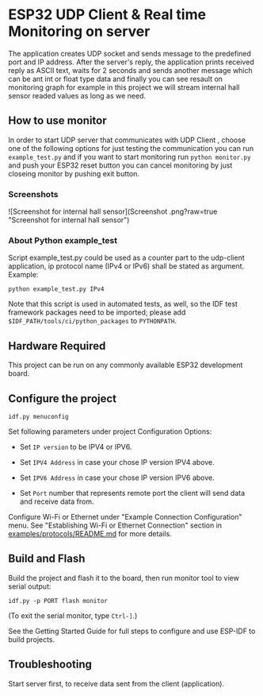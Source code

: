 
# ESP32 UDP Client & Real time Monitoring on server

The application creates UDP socket and sends message to the predefined port and IP address. After the server's reply, the application prints received reply as ASCII text, waits for 2 seconds and sends another message which can be ant int or float type data and finally you can see resault on monitoring graph for example in this project we will stream internal hall sensor readed values as long as we need.

## How to use monitor

In order to start UDP server that communicates with UDP Client , choose one of the following options for just testing the communication you can run `example_test.py` and if you want to start monitoring run `python monitor.py` and push your ESP32 reset button you can cancel monitoring by just closeing monitor by pushing exit button.

### Screenshots
![Screenshot for internal hall sensor](Screenshot .png?raw=true "Screenshot for internal hall sensor")

### About Python example_test
Script example_test.py could be used as a counter part to the udp-client application, ip protocol name (IPv4 or IPv6) shall be stated as argument. Example:

```
python example_test.py IPv4
```
Note that this script is used in automated tests, as well, so the IDF test framework packages need to be imported;
please add `$IDF_PATH/tools/ci/python_packages` to `PYTHONPATH`.


## Hardware Required

This project can be run on any commonly available ESP32 development board.

## Configure the project

```
idf.py menuconfig
```

Set following parameters under project Configuration Options:

* Set `IP version` to be IPV4 or IPV6.

* Set `IPV4 Address` in case your chose IP version IPV4 above.

* Set `IPV6 Address` in case your chose IP version IPV6 above.

* Set `Port` number that represents remote port the client will send data and receive data from.

Configure Wi-Fi or Ethernet under "Example Connection Configuration" menu. See "Establishing Wi-Fi or Ethernet Connection" section in [examples/protocols/README.md](../../README.md) for more details.


## Build and Flash

Build the project and flash it to the board, then run monitor tool to view serial output:

```
idf.py -p PORT flash monitor
```

(To exit the serial monitor, type ``Ctrl-]``.)

See the Getting Started Guide for full steps to configure and use ESP-IDF to build projects.


## Troubleshooting

Start server first, to receive data sent from the client (application).
